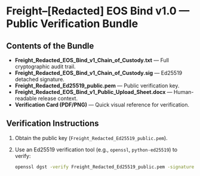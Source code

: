 # Freight–[Redacted] EOS Bind v1.0 — Public Verification Bundle

## Contents of the Bundle

- **Freight_Redacted_EOS_Bind_v1_Chain_of_Custody.txt** — Full cryptographic audit trail.  
- **Freight_Redacted_EOS_Bind_v1_Chain_of_Custody.sig** — Ed25519 detached signature.  
- **Freight_Redacted_Ed25519_public.pem** — Public verification key.  
- **Freight_Redacted_EOS_Bind_v1_Public_Upload_Sheet.docx** — Human-readable release context.  
- **Verification Card (PDF/PNG)** — Quick visual reference for verification.

## Verification Instructions

1. Obtain the public key (`Freight_Redacted_Ed25519_public.pem`).
2. Use an Ed25519 verification tool (e.g., `openssl`, `python-ed25519`) to verify:
   
   ```bash
   openssl dgst -verify Freight_Redacted_Ed25519_public.pem -signature Freight_Redacted_EOS_Bind_v1_Chain_of_Custody.sig Freight_Redacted_EOS_Bind_v1_Chain_of_Custody.txt
